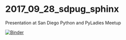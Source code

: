 # 2017_09_28_sdpug_sphinx
Presentation at San Diego Python and PyLadies Meetup

[![Binder](https://mybinder.org/badge.svg)](https://mybinder.org/v2/gh/willingc/2017_09_28_sdpug_sphinx/master)
